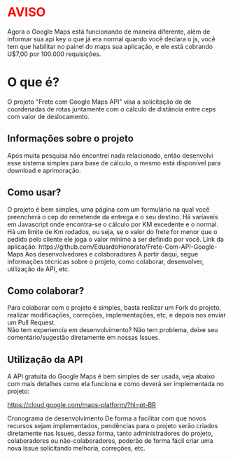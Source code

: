 <h1 style="color:#f00;"> AVISO</h1>
Agora o Google Maps está funcionando de maneira diferente, além de informar sua api key o que já era normal quando você declara o js, você tem que habilitar no painel do maps sua aplicação, e ele está cobrando U$7,00 por 100.000 requisições.


<h1> O que é?</h1>
O projeto "Frete com Google Maps API" visa a solicitação de de coordenadas de rotas juntamente com o cálculo de distância entre ceps com valor de deslocamento.

<h2>Informações sobre o projeto</h2>
Após muita pesquisa não encontrei nada relacionado, então desenvolvi esse sistema simples para base de cálculo, o mesmo está disponível para download e aprimoração.

<h2>Como usar?</h2>
O projeto é bem simples, uma página com um formulário na qual você preencherá o cep do remetende da entrega e o seu destino. Há variaveis em Javascript onde encontra-se o cálculo por KM excedente e o normal. Há um limite de Km rodados, ou seja, se o valor do frete for menor que o pedido pelo cliente ele joga o valor mínimo a ser definido por você.
Link da aplicação: https://github.com/EduardoHonorato/Frete-Com-API-Google-Maps
Aos desenvolvedores e colaboradores
A partir daqui, segue informações técnicas sobre o projeto, como colaborar, desenvolver, utilização da API, etc.
<br>
<h2>Como colaborar?</h2>
Para colaborar com o projeto é simples, basta realizar um Fork do projeto, realizar modificações, correções, implementações, etc, e depois nos enviar um Pull Request.
<br>
Não tem experiencia em desenvolvimento? Não tem problema, deixe seu comentário/sugestão diretamente em nossas Issues.
<br>
<h2>Utilização da API</h2>
A API gratuita do Google Maps é bem simples de ser usada, veja abaixo com mais detalhes como ela funciona e como deverá ser implementada no projeto:

https://cloud.google.com/maps-platform/?hl=pt-BR

Cronograma de desenvolvimento
De forma a facilitar com que novos recursos sejam implementados, pendências para o projeto serão criados diretamente nas Issues, dessa forma, tanto administradores do projeto, colaboradores ou não-colaboradores, poderão de forma fácil criar uma nova Issue solicitando melhoria, correções, etc.
